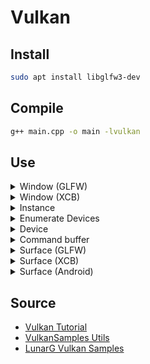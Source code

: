 
# Vulkan

## Install

```bash
sudo apt install libglfw3-dev
```

##  Compile

```bash
g++ main.cpp -o main -lvulkan
```

## Use

<details><summary>Window (GLFW)</summary>

Install

```bash
sudo apt install libglfw3-dev
```

Linker flag: **-lglfw**

```c++
#define GLFW_INCLUDE_VULKAN
#include <GLFW/glfw3.h>
// [...]
glfwInit();
glfwWindowHint(GLFW_CLIENT_API, GLFW_NO_API);
window = glfwCreateWindow(
    width, height, "<Window Title>", nullptr, nullptr);
// [...]
glfwDestroyWindow(window);
glfwTerminate();
```
</details>

<details><summary>Window (XCB)</summary>

Linker flag: **-lxcb**

```c++
#include <xcb/xcb.h>
#include <vulkan/vulkan_xcb.h>
// [...]
const xcb_setup_t *setup;
xcb_screen_iterator_t iter;
int scr;

auto connection = xcb_connect(NULL, &scr);
assert(connection != nullptr);
assert(xcb_connection_has_error(connection) == 0);

setup = xcb_get_setup(connection);
iter = xcb_setup_roots_iterator(setup);
while (scr-- > 0) xcb_screen_next(&iter);

auto screen = iter.data;

auto window = xcb_generate_id(connection);

uint32_t value_mask, value_list[32];
value_mask = XCB_CW_BACK_PIXEL | XCB_CW_EVENT_MASK;
value_list[0] = screen->black_pixel;
value_list[1] = XCB_EVENT_MASK_KEY_RELEASE | XCB_EVENT_MASK_EXPOSURE;

int16_t width = 500, height = 500;
xcb_create_window(connection, XCB_COPY_FROM_PARENT, window, screen->root, 0, 0, width, height, 0,
                    XCB_WINDOW_CLASS_INPUT_OUTPUT, screen->root_visual, value_mask, value_list);

/* Magic code that will send notification when window is destroyed */
xcb_intern_atom_cookie_t cookie = xcb_intern_atom(connection, 1, 12, "WM_PROTOCOLS");
xcb_intern_atom_reply_t *reply = xcb_intern_atom_reply(connection, cookie, 0);

xcb_intern_atom_cookie_t cookie2 = xcb_intern_atom(connection, 0, 16, "WM_DELETE_WINDOW");
auto atom_wm_delete_window = xcb_intern_atom_reply(connection, cookie2, 0);

xcb_change_property(connection, XCB_PROP_MODE_REPLACE, window, (*reply).atom, 4, 32, 1,
                    &(*atom_wm_delete_window).atom);
free(reply);

xcb_map_window(connection, window);

// Force the x/y coordinates to 100,100 results are identical in consecutive
// runs
const uint32_t coords[] = {100, 100};
xcb_configure_window(connection, window, XCB_CONFIG_WINDOW_X | XCB_CONFIG_WINDOW_Y, coords);
xcb_flush(connection);

xcb_generic_event_t *e;
while ((e = xcb_wait_for_event(connection))) {
    if ((e->response_type & ~0x80) == XCB_EXPOSE) break;
}
// [...]
xcb_destroy_window(connection, window);
xcb_disconnect(connection);
```
</details>

<details><summary>Instance</summary>

```c++
#include <vulkan/vulkan.h>
#include <cassert>
#define APP_SHORT_NAME "my_app_name"
// [...]
VkApplicationInfo app_info = {};
app_info.sType = VK_STRUCTURE_TYPE_APPLICATION_INFO;
app_info.pNext = nullptr;
app_info.pApplicationName = APP_SHORT_NAME;
app_info.applicationVersion = VK_MAKE_VERSION(1, 0, 0);
app_info.pEngineName = APP_SHORT_NAME;
app_info.engineVersion = VK_MAKE_VERSION(1, 0, 0);
app_info.apiVersion = VK_API_VERSION_1_1;

VkInstanceCreateInfo inst_info = {};
inst_info.sType = VK_STRUCTURE_TYPE_INSTANCE_CREATE_INFO;
inst_info.pNext = nullptr;
inst_info.flags = 0;
inst_info.pApplicationInfo = &app_info;
inst_info.enabledExtensionCount = 0;
inst_info.ppEnabledExtensionNames = nullptr;
inst_info.enabledLayerCount = 0;
inst_info.ppEnabledLayerNames = nullptr;

VkInstance instance;
VkResult res = vkCreateInstance(&inst_info, nullptr, &instance);
assert(res == VK_SUCCESS);
// [...]
vkDestroyInstance(instance, nullptr);
```
</details>

<details><summary>Enumerate Devices</summary>

```c++
#include <vector>
// [...]
std::vector<VkPhysicalDevice> gpus;
uint32_t gpu_count = -1;
res = vkEnumeratePhysicalDevices(instance, &gpu_count, nullptr);
assert(gpu_count);
gpus.resize(gpu_count);
res = vkEnumeratePhysicalDevices(instance, &gpu_count, gpus.data());
assert(!res && gpu_count >= 1);
```
</details>

<details><summary>Device</summary>

```c++
std::vector<VkQueueFamilyProperties> queue_props;
uint32_t queue_family_count = -1;
vkGetPhysicalDeviceQueueFamilyProperties(gpus[0], &queue_family_count, nullptr);
assert(queue_family_count >= 1);
queue_props.resize(queue_family_count);
vkGetPhysicalDeviceQueueFamilyProperties(gpus[0], &queue_family_count, queue_props.data());

VkDeviceQueueCreateInfo queue_info = {};
bool found = false;
for (size_t i = 0; i < queue_family_count; i++) {
    if (queue_props[i].queueFlags & VK_QUEUE_GRAPHICS_BIT) {
        queue_info.queueFamilyIndex = i;
        found = true;
        break;
    }
}
assert(found);
assert(queue_family_count >= 1);

float queue_priorities[1] = {0.0};
queue_info.sType = VK_STRUCTURE_TYPE_DEVICE_QUEUE_CREATE_INFO;
queue_info.pNext = nullptr;
queue_info.queueCount = 1;
queue_info.pQueuePriorities = queue_priorities;

VkDeviceCreateInfo device_info = {};
device_info.sType = VK_STRUCTURE_TYPE_DEVICE_CREATE_INFO;
device_info.pNext = nullptr;
device_info.queueCreateInfoCount = 1;
device_info.pQueueCreateInfos = &queue_info;
device_info.enabledExtensionCount = 0;
device_info.ppEnabledExtensionNames = nullptr;
device_info.enabledLayerCount = 0;
device_info.ppEnabledLayerNames = nullptr;
device_info.pEnabledFeatures = nullptr;

VkDevice device;
res = vkCreateDevice(gpus[0], &device_info, nullptr, &device);
assert(res == VK_SUCCESS);
// [...]
vkDeviceWaitIdle(device);
vkDestroyDevice(device, nullptr);
```
</details>

<details><summary>Command buffer</summary>

```c++
VkCommandPoolCreateInfo cmd_pool_info = {};
cmd_pool_info.sType = VK_STRUCTURE_TYPE_COMMAND_POOL_CREATE_INFO;
cmd_pool_info.pNext = nullptr;
cmd_pool_info.queueFamilyIndex = queue_info.queueFamilyIndex;
cmd_pool_info.flags = 0;

VkCommandPool cmd_pool;
res = vkCreateCommandPool(device, &cmd_pool_info, nullptr, &cmd_pool);
assert(res == VK_SUCCESS);
VkCommandBufferAllocateInfo cmd_buf_info = {};
cmd_buf_info.sType = VK_STRUCTURE_TYPE_COMMAND_BUFFER_ALLOCATE_INFO;
cmd_buf_info.pNext = nullptr;
cmd_buf_info.commandPool = cmd_pool;
cmd_buf_info.level = VK_COMMAND_BUFFER_LEVEL_PRIMARY;
cmd_buf_info.commandBufferCount = 1;

VkCommandBuffer cmd_bufs[1];
res = vkAllocateCommandBuffers(device, &cmd_buf_info, cmd_bufs);
assert(res == VK_SUCCESS);
// [...]
vkFreeCommandBuffers(device, cmd_pool, 1, cmd_bufs);
vkDestroyCommandPool(device, cmd_pool, nullptr);
```
</details>

<details><summary>Surface (GLFW)</summary>

```c++
VkSurfaceKHR surface;
res = glfwCreateWindowSurface(instance_, window_, nullptr, &surface)
assert(res == VK_SUCCESS);
```
</details>

<details><summary>Surface (XCB)</summary>

```c++
VkXcbSurfaceCreateInfoKHR createInfo = {};
createInfo.sType = VK_STRUCTURE_TYPE_XCB_SURFACE_CREATE_INFO_KHR;
createInfo.pNext = nullptr;
createInfo.connection = connection;
createInfo.window = window;

VkSurfaceKHR surface;
res = vkCreateXcbSurfaceKHR(instance, &createInfo, nullptr, &surface);
assert(res == VK_SUCCESS);
// ...
vkDestroySurfaceKHR(instance, surface, nullptr);
```
</details>

<details><summary>Surface (Android)</summary>
assert(Android_application != nullptr);
auto fpCreateAndroidSurfaceKHR =
    reinterpret_cast<PFN_vkCreateAndroidSurfaceKHR>(vkGetInstanceProcAddr(instance, "vkCreateAndroidSurfaceKHR"));
assert(fpCreateAndroidSurfaceKHR != nullptr);

VkAndroidSurfaceCreateInfoKHR createInfo;
createInfo.sType = VK_STRUCTURE_TYPE_ANDROID_SURFACE_CREATE_INFO_KHR;
createInfo.pNext = nullptr;
createInfo.flags = 0;
createInfo.window = Android_application->window;

VkSurfaceKHR surface;
res = fpCreateAndroidSurfaceKHR(instance, &createInfo, nullptr, &surface);
assert(res == VK_SUCCESS);
</details>

## Source

* [Vulkan Tutorial](https://vulkan-tutorial.com/)
* [VulkanSamples Utils](https://github.com/LunarG/VulkanSamples/blob/master/API-Samples/utils/util_init.cpp)
* [LunarG Vulkan Samples](https://github.com/LunarG/VulkanSamples)
